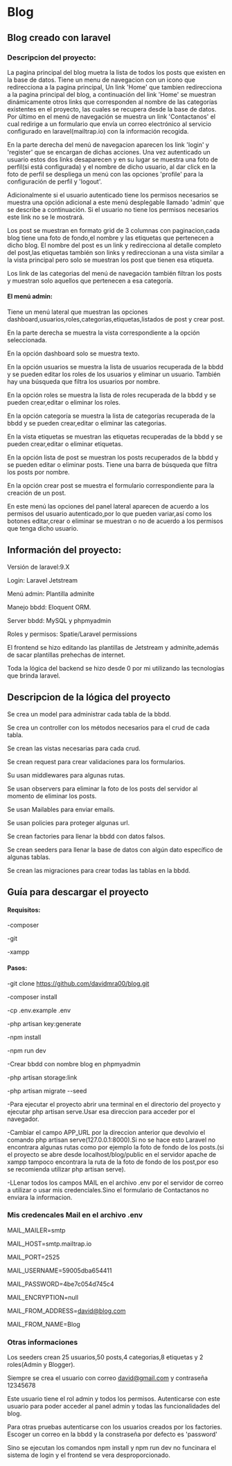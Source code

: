 # Blog
## Blog creado con laravel

### Descripcion del proyecto:

La pagina principal del blog muetra la lista de todos los posts
que existen en la base de datos. Tiene un menu de navegacion
con un icono que redirecciona a la pagina principal,
Un link 'Home' que tambien redirecciona a la pagina principal del blog,
a continuación del link 'Home' se muestran dinámicamente otros links que corresponden al nombre de las categorías existentes en el proyecto,
las cuales se recupera desde la base de datos. Por último en el menú de navegación se muestra un link 'Contactanos' el cual redirige
a un formulario que envía un correo electrónico al servicio configurado en laravel(mailtrap.io) 
con la información recogida.

En la parte derecha del menú de navegacion aparecen los link 'login' y 'register' que se encargan de dichas acciones.
Una vez autenticado un usuario estos dos links desaparecen y en su lugar se muestra una foto de perfil(si está configurada) y el nombre de dicho usuario,
al dar click en la foto de perfil se despliega un menú con las opciones 'profile' para la configuración de perfil y 'logout'.

Adicionalmente si el usuario autenticado tiene los permisos necesarios se muestra una opción adicional a este menú desplegable llamado 'admin' que se describe a continuación. Si el usuario no tiene los permisos necesarios este link no se le mostrará.

Los post se muestran en formato grid de 3 columnas con paginacion,cada blog tiene una foto de fondo,el nombre y las etiquetas que pertenecen a dicho blog.
El nombre del post es un link y redirecciona al detalle completo del post,las etiquetas también son links y redireccionan a una vista similar a la vista principal pero solo se muestran los post que tienen esa etiqueta.

Los link de las categorias del menú de navegación también filtran los posts y muestran solo aquellos que pertenecen a esa categoría.

 #### El menú admin:

Tiene un menú lateral que muestran las opciones dashboard,usuarios,roles,categorías,etiquetas,listados de post y crear post.

En la parte derecha se muestra la vista correspondiente a la opción seleccionada.

En la opción dashboard solo se muestra texto.

En la opción usuarios se muestra la lista de usuarios recuperada de la bbdd y se pueden editar los roles de los usuarios y eliminar un usuario. También hay una búsqueda que filtra los usuarios por nombre.

En la opción roles se muestra la lista de roles recuperada de la bbdd y se pueden crear,editar o eliminar los roles.

En la opción categoría se muestra la lista de categorías recuperada de la bbdd y se pueden crear,editar o eliminar las categorias.

En la vista etiquetas se muestran las etiquetas recuperadas de la bbdd y se pueden crear,editar o eliminar etiquetas.

En la opción lista de post se muestran los posts recuperados de la bbdd y se pueden editar o eliminar posts. Tiene una barra de búsqueda que filtra los posts por nombre.

En la opción crear post se muestra el formulario correspondiente para la creación de un post.

En este menú las opciones del panel lateral aparecen de acuerdo a los permisos del usuario autenticado,por lo que pueden variar,así como los botones editar,crear o eliminar se muestran o no de acuerdo a los permisos que tenga dicho usuario.

## Información del proyecto:

Versión de laravel:9.X

Login: Laravel Jetstream

Menú admin: Plantilla adminlte

Manejo bbdd: Eloquent ORM.

Server bbdd: MySQL y phpmyadmin

Roles y permisos: Spatie/Laravel permissions

El frontend se hizo editando las plantillas de Jetstream y adminlte,además de sacar plantillas prehechas de internet.

Toda la lógica del backend se hizo desde 0 por mi utilizando las tecnologías que brinda laravel.

## Descripcion de la lógica del proyecto

Se crea un model para administrar cada tabla de la bbdd.

Se crea un controller con los métodos necesarios para el crud de cada tabla.

Se crean las vistas necesarias para cada crud.

Se crean request para crear validaciones para los formularios.

Su usan middlewares para algunas rutas.

Se usan observers para eliminar la foto de los posts del servidor al momento de eliminar los posts.

Se usan Mailables para enviar emails.

Se usan policies para proteger algunas url.

Se crean factories para llenar la bbdd con datos falsos.

Se crean seeders para llenar la base de datos con algún dato específico de algunas tablas.

Se crean las migraciones para crear todas las tablas en la bbdd.

## Guía para descargar el proyecto

#### Requisitos:

-composer

-git

-xampp


#### Pasos:

-git clone https://github.com/davidmra00/blog.git

-composer install

-cp .env.example .env

-php artisan key:generate

-npm install

-npm run dev

-Crear bbdd con nombre blog en phpmyadmin

-php artisan storage:link

-php artisan migrate --seed

-Para ejecutar el proyecto abrir una terminal en el directorio del proyecto y ejecutar php artisan serve.Usar esa direccion para acceder por el navegador.

-Cambiar el campo APP_URL por la direccion anterior que devolvio el comando php artisan serve(127.0.0.1:8000).Si no se hace esto Laravel no encontrara algunas rutas como por ejemplo la foto de fondo de los posts.(si el proyecto se abre desde localhost/blog/public en el servidor apache de xampp tampoco encontrara la ruta de la foto de fondo de los post,por eso se recomienda utilizar php artisan serve).

-LLenar todos los campos MAIL en el archivo .env por el servidor de correo a utilizar o usar mis credenciales.Sino el formulario de Contactanos no enviara la informacion.


### Mis credencales Mail en el archivo .env

MAIL_MAILER=smtp

MAIL_HOST=smtp.mailtrap.io

MAIL_PORT=2525

MAIL_USERNAME=59005dba654411

MAIL_PASSWORD=4be7c054d745c4

MAIL_ENCRYPTION=null

MAIL_FROM_ADDRESS=david@blog.com

MAIL_FROM_NAME=Blog


### Otras informaciones

Los seeders crean 25 usuarios,50 posts,4 categorias,8 etiquetas y 2 roles(Admin y Blogger).

Siempre se crea el usuario con correo david@gmail.com y contraseña 12345678

Este usuario tiene el rol admin y todos los permisos. Autenticarse con este usuario para poder acceder al panel admin y todas las funcionalidades del blog.

Para otras pruebas autenticarse con los usuarios creados por los factories. Escoger un correo en la bbdd y la constraseña por defecto es 'password'

Sino se ejecutan los comandos npm install y npm run dev no funcinara el sistema de login y el frontend se vera desproporcionado.
